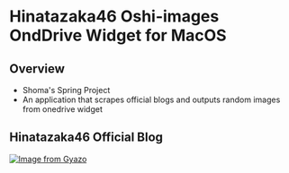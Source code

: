 # Hinatazaka46 Oshi-images OndDrive Widget for MacOS
## Overview
- Shoma's Spring Project
- An application that scrapes official blogs and outputs random images from onedrive widget

## Hinatazaka46 Official Blog
[![Image from Gyazo](https://i.gyazo.com/27a4bdad6c8b3c6d666c0af257cb1fbe.jpg)](https://gyazo.com/27a4bdad6c8b3c6d666c0af257cb1fbe)
